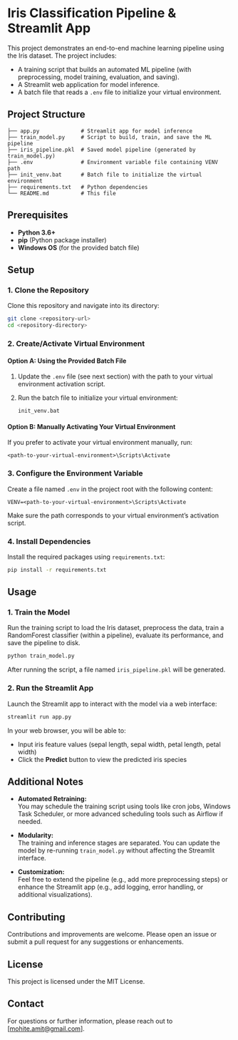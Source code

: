 # Iris Classification Pipeline & Streamlit App

This project demonstrates an end-to-end machine learning pipeline using the Iris dataset. The project includes:
- A training script that builds an automated ML pipeline (with preprocessing, model training, evaluation, and saving).
- A Streamlit web application for model inference.
- A batch file that reads a `.env` file to initialize your virtual environment.

## Project Structure

```
├── app.py             # Streamlit app for model inference
├── train_model.py     # Script to build, train, and save the ML pipeline
├── iris_pipeline.pkl  # Saved model pipeline (generated by train_model.py)
├── .env               # Environment variable file containing VENV path
├── init_venv.bat      # Batch file to initialize the virtual environment
├── requirements.txt   # Python dependencies
└── README.md          # This file
```

## Prerequisites

- **Python 3.6+**
- **pip** (Python package installer)
- **Windows OS** (for the provided batch file)

## Setup

### 1. Clone the Repository

Clone this repository and navigate into its directory:

```bash
git clone <repository-url>
cd <repository-directory>
```

### 2. Create/Activate Virtual Environment

#### Option A: Using the Provided Batch File

1. Update the `.env` file (see next section) with the path to your virtual environment activation script.
2. Run the batch file to initialize your virtual environment:

   ```batch
   init_venv.bat
   ```

#### Option B: Manually Activating Your Virtual Environment

If you prefer to activate your virtual environment manually, run:

```batch
<path-to-your-virtual-environment>\Scripts\Activate
```

### 3. Configure the Environment Variable

Create a file named `.env` in the project root with the following content:

```dotenv
VENV=<path-to-your-virtual-environment>\Scripts\Activate
```

Make sure the path corresponds to your virtual environment’s activation script.

### 4. Install Dependencies

Install the required packages using `requirements.txt`:

```bash
pip install -r requirements.txt
```

## Usage

### 1. Train the Model

Run the training script to load the Iris dataset, preprocess the data, train a RandomForest classifier (within a pipeline), evaluate its performance, and save the pipeline to disk.

```bash
python train_model.py
```

After running the script, a file named `iris_pipeline.pkl` will be generated.

### 2. Run the Streamlit App

Launch the Streamlit app to interact with the model via a web interface:

```bash
streamlit run app.py
```

In your web browser, you will be able to:
- Input iris feature values (sepal length, sepal width, petal length, petal width)
- Click the **Predict** button to view the predicted iris species

## Additional Notes

- **Automated Retraining:**  
  You may schedule the training script using tools like cron jobs, Windows Task Scheduler, or more advanced scheduling tools such as Airflow if needed.

- **Modularity:**  
  The training and inference stages are separated. You can update the model by re-running `train_model.py` without affecting the Streamlit interface.

- **Customization:**  
  Feel free to extend the pipeline (e.g., add more preprocessing steps) or enhance the Streamlit app (e.g., add logging, error handling, or additional visualizations).

## Contributing

Contributions and improvements are welcome. Please open an issue or submit a pull request for any suggestions or enhancements.

## License

This project is licensed under the MIT License.

## Contact

For questions or further information, please reach out to [mohite.amit@gmail.com].

